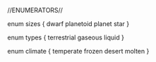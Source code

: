 
//ENUMERATORS//

enum sizes {
  dwarf
  planetoid
  planet
  star
}

enum types {
  terrestrial
  gaseous
  liquid
}

enum climate {
  temperate
  frozen
  desert
  molten
}
